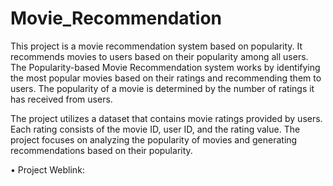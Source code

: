 # Movie_Recommendation
This project is a movie recommendation system based on popularity. It recommends movies to users based on their popularity among all users.
The Popularity-based Movie Recommendation system works by identifying the most popular movies based on their ratings and recommending them to users. The popularity of a movie is determined by the number of ratings it has received from users.

The project utilizes a dataset that contains movie ratings provided by users. Each rating consists of the movie ID, user ID, and the rating value. The project focuses on analyzing the popularity of movies and generating recommendations based on their popularity.

•	Project Weblink: 
